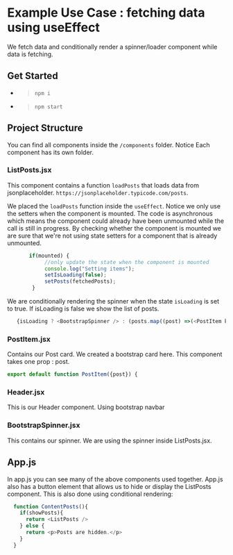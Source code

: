 # Example Use Case : fetching data using useEffect 
We fetch data and conditionally render a spinner/loader component while data is fetching. 


## Get Started
- > `npm i` 
- > `npm start `

## Project Structure
You can find all components inside the `/components` folder. Notice Each component has its own folder. 

### ListPosts.jsx 
This component contains a function `loadPosts` that loads data from jsonplaceholder. `https://jsonplaceholder.typicode.com/posts`. 

We placed the `loadPosts` function inside the `useEffect`. Notice we only use the setters when the component is mounted. The code is asynchronous which means the component could already have been unmounted while the call is still in progress. By checking whether the component is mounted we are sure that we're not using state setters for a component that is already unmounted.

```javascript
       if(mounted) {
            //only update the state when the component is mounted
            console.log("Setting items"); 
            setIsLoading(false); 
            setPosts(fetchedPosts);
        }
```

We are conditionally rendering the spinner when the state `isLoading` is set to true. If isLoading is false we show the list of posts.

```javascript
   {isLoading ? <BootstrapSpinner /> : (posts.map((post) =>(<PostItem key={post.id} post={post} />)))}
```

### PostItem.jsx
Contains our Post card. We created a bootstrap card here. This component takes one prop : post. 
```javascript
export default function PostItem({post}) {
```

### Header.jsx 
This is our Header component. Using bootstrap navbar

### BootstrapSpinner.jsx
This contains our spinner. We are using the spinner inside ListPosts.jsx. 

## App.js
In app.js you can see many of the above components used together. App.js also has a button element that allows us to hide or display the ListPosts component. This is also done using conditional rendering: 
``` javascript
  function ContentPosts(){
    if(showPosts){
      return <ListPosts />
    } else {
      return <p>Posts are hidden.</p>
    }
  }
```